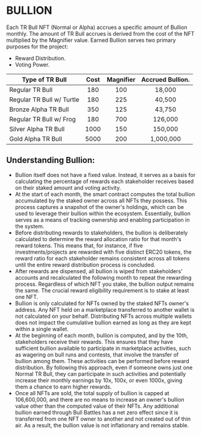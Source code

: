# BULLION



Each TR Bull NFT (Normal or Alpha) accrues a specific amount of Bullion monthly. The amount of TR Bull accrues is derived from the cost of the NFT multiplied by the Magnifier value. Earned Bullion serves two primary purposes for the project:

* Reward Distribution.
* Voting Power.

| Type of TR Bull           | Cost | Magnifier | Accrued Bullion.   |
| ------------------------- | :--: | :-------: | :----------------: |
| Regular TR Bull           |  180 |    100    |       18,000       |
| Regular TR Bull w/ Turtle |  180 |    225    |       40,500       |
| Bronze Alpha TR Bull      |  350 |    125    |       43,750       |
| Regular TR Bull w/ Frog   |  180 |    700    |       126,000      |
| Silver Alpha TR Bull      | 1000 |    150    |       150,000      |
| Gold Alpha TR Bull        | 5000 |    200    |      1,000,000     |



## Understanding Bullion:&#x20;

* Bullion itself does not have a fixed value. Instead, it serves as a basis for calculating the percentage of rewards each stakeholder receives based on their staked amount and voting activity.
* At the start of each month, the smart contract computes the total bullion accumulated by the staked owner across all NFTs they possess. This process captures a snapshot of the owner's holdings, which can be used to leverage their bullion within the ecosystem. Essentially, bullion serves as a means of tracking ownership and enabling participation in the system.
* Before distributing rewards to stakeholders, the bullion is deliberately calculated to determine the reward allocation ratio for that month's reward tokens. This means that, for instance, if five investments/projects are rewarded with five distinct ERC20 tokens, the reward ratio for each stakeholder remains consistent across all tokens until the entire reward distribution process is concluded.
* After rewards are dispensed, all bullion is wiped from stakeholders' accounts and recalculated the following month to repeat the rewarding process. Regardless of which NFT you stake, the bullion output remains the same. The crucial reward eligibility requirement is to stake at least one NFT.
* Bullion is only calculated for NFTs owned by the staked NFTs owner's address. Any NFT held on a marketplace transferred to another wallet is not calculated on your behalf. Distributing NFTs across multiple wallets does not impact the cumulative bullion earned as long as they are kept within a single wallet.
* At the beginning of each month, bullion is computed, and by the 10th, stakeholders receive their rewards. This ensures that they have sufficient bullion available to participate in marketplace activities, such as wagering on bull runs and contests, that involve the transfer of bullion among them. These activities can be performed before reward distribution. By following this approach, even if someone owns just one Normal TR Bull, they can participate in such activities and potentially increase their monthly earnings by 10x, 100x, or even 1000x, giving them a chance to earn higher rewards.
* Once all NFTs are sold, the total supply of bullion is capped at 106,600,000, and there are no means to increase an owner's bullion value other than the computed value of their NFTs. Any additional bullion earned through Bull Battles has a net zero effect since it is transferred from one NFT owner to another and not created out of thin air. As a result, the bullion value is not inflationary and remains stable.

